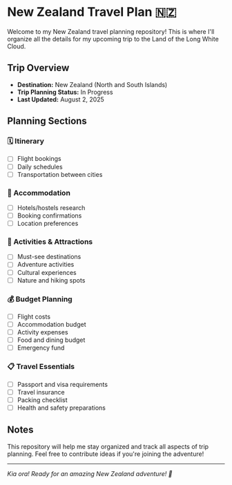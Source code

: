 # New Zealand Travel Plan 🇳🇿

Welcome to my New Zealand travel planning repository! This is where I'll organize all the details for my upcoming trip to the Land of the Long White Cloud.

## Trip Overview

- **Destination:** New Zealand (North and South Islands)
- **Trip Planning Status:** In Progress
- **Last Updated:** August 2, 2025

## Planning Sections

### 🗓️ Itinerary
- [ ] Flight bookings
- [ ] Daily schedules
- [ ] Transportation between cities

### 🏨 Accommodation
- [ ] Hotels/hostels research
- [ ] Booking confirmations
- [ ] Location preferences

### 🎯 Activities & Attractions
- [ ] Must-see destinations
- [ ] Adventure activities
- [ ] Cultural experiences
- [ ] Nature and hiking spots

### 💰 Budget Planning
- [ ] Flight costs
- [ ] Accommodation budget
- [ ] Activity expenses
- [ ] Food and dining budget
- [ ] Emergency fund

### 📋 Travel Essentials
- [ ] Passport and visa requirements
- [ ] Travel insurance
- [ ] Packing checklist
- [ ] Health and safety preparations

## Notes

This repository will help me stay organized and track all aspects of trip planning. Feel free to contribute ideas if you're joining the adventure!

---

*Kia ora! Ready for an amazing New Zealand adventure! 🌟*
